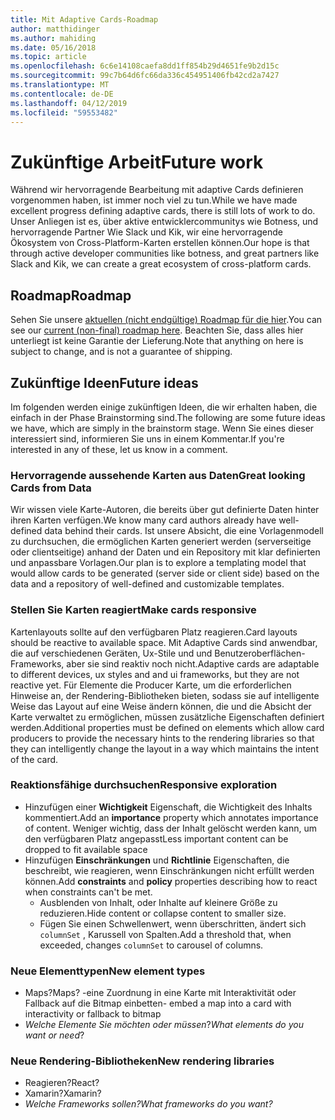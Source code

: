 ```yaml
---
title: Mit Adaptive Cards-Roadmap
author: matthidinger
ms.author: mahiding
ms.date: 05/16/2018
ms.topic: article
ms.openlocfilehash: 6c6e14108caefa8dd1ff854b29d4651fe9b2d15c
ms.sourcegitcommit: 99c7b64d6fc66da336c454951406fb42cd2a7427
ms.translationtype: MT
ms.contentlocale: de-DE
ms.lasthandoff: 04/12/2019
ms.locfileid: "59553482"
---
```

# <a name="future-work"></a><span data-ttu-id="5b6df-102">Zukünftige Arbeit</span><span class="sxs-lookup"><span data-stu-id="5b6df-102">Future work</span></span>

<span data-ttu-id="5b6df-103">Während wir hervorragende Bearbeitung mit adaptive Cards definieren vorgenommen haben, ist immer noch viel zu tun.</span><span class="sxs-lookup"><span data-stu-id="5b6df-103">While we have made excellent progress defining adaptive cards, there is still lots of work to do.</span></span> <span data-ttu-id="5b6df-104">Unser Anliegen ist es, über aktive entwicklercommunitys wie Botness, und hervorragende Partner Wie Slack und Kik, wir eine hervorragende Ökosystem von Cross-Platform-Karten erstellen können.</span><span class="sxs-lookup"><span data-stu-id="5b6df-104">Our hope is that through active developer communities like botness, and great partners like Slack and Kik, we can create a great ecosystem of cross-platform cards.</span></span>

## <a name="roadmap"></a><span data-ttu-id="5b6df-105">Roadmap</span><span class="sxs-lookup"><span data-stu-id="5b6df-105">Roadmap</span></span>

<span data-ttu-id="5b6df-106">Sehen Sie unsere [aktuellen (nicht endgültige) Roadmap für die hier](https://github.com/Microsoft/AdaptiveCards/projects/8).</span><span class="sxs-lookup"><span data-stu-id="5b6df-106">You can see our [current (non-final) roadmap here](https://github.com/Microsoft/AdaptiveCards/projects/8).</span></span> <span data-ttu-id="5b6df-107">Beachten Sie, dass alles hier unterliegt ist keine Garantie der Lieferung.</span><span class="sxs-lookup"><span data-stu-id="5b6df-107">Note that anything on here is subject to change, and is not a guarantee of shipping.</span></span>

## <a name="future-ideas"></a><span data-ttu-id="5b6df-108">Zukünftige Ideen</span><span class="sxs-lookup"><span data-stu-id="5b6df-108">Future ideas</span></span>

<span data-ttu-id="5b6df-109">Im folgenden werden einige zukünftigen Ideen, die wir erhalten haben, die einfach in der Phase Brainstorming sind.</span><span class="sxs-lookup"><span data-stu-id="5b6df-109">The following are some future ideas we have, which are simply in the brainstorm stage.</span></span> <span data-ttu-id="5b6df-110">Wenn Sie eines dieser interessiert sind, informieren Sie uns in einem Kommentar.</span><span class="sxs-lookup"><span data-stu-id="5b6df-110">If you're interested in any of these, let us know in a comment.</span></span>

### <a name="great-looking-cards-from-data"></a><span data-ttu-id="5b6df-111">Hervorragende aussehende Karten aus Daten</span><span class="sxs-lookup"><span data-stu-id="5b6df-111">Great looking Cards from Data</span></span>

<span data-ttu-id="5b6df-112">Wir wissen viele Karte-Autoren, die bereits über gut definierte Daten hinter ihren Karten verfügen.</span><span class="sxs-lookup"><span data-stu-id="5b6df-112">We know many card authors already have well-defined data behind their cards.</span></span> <span data-ttu-id="5b6df-113">Ist unsere Absicht, die eine Vorlagenmodell zu durchsuchen, die ermöglichen Karten generiert werden (serverseitige oder clientseitige) anhand der Daten und ein Repository mit klar definierten und anpassbare Vorlagen.</span><span class="sxs-lookup"><span data-stu-id="5b6df-113">Our plan is to explore a templating model that would allow cards to be generated (server side or client side) based on the data and a repository of well-defined and customizable templates.</span></span>

### <a name="make-cards-responsive"></a><span data-ttu-id="5b6df-114">Stellen Sie Karten reagiert</span><span class="sxs-lookup"><span data-stu-id="5b6df-114">Make cards responsive</span></span>

<span data-ttu-id="5b6df-115">Kartenlayouts sollte auf den verfügbaren Platz reagieren.</span><span class="sxs-lookup"><span data-stu-id="5b6df-115">Card layouts should be reactive to available space.</span></span> <span data-ttu-id="5b6df-116">Mit Adaptive Cards sind anwendbar, die auf verschiedenen Geräten, Ux-Stile und und Benutzeroberflächen-Frameworks, aber sie sind reaktiv noch nicht.</span><span class="sxs-lookup"><span data-stu-id="5b6df-116">Adaptive cards are adaptable to different devices, ux styles and and ui frameworks, but they are not reactive yet.</span></span> <span data-ttu-id="5b6df-117">Für Elemente die Producer Karte, um die erforderlichen Hinweise an, der Rendering-Bibliotheken bieten, sodass sie auf intelligente Weise das Layout auf eine Weise ändern können, die und die Absicht der Karte verwaltet zu ermöglichen, müssen zusätzliche Eigenschaften definiert werden.</span><span class="sxs-lookup"><span data-stu-id="5b6df-117">Additional properties must be defined on elements which allow card producers to provide the necessary hints to the rendering libraries so that they can intelligently change the layout in a way which maintains the intent of the card.</span></span>

### <a name="responsive-exploration"></a><span data-ttu-id="5b6df-118">Reaktionsfähige durchsuchen</span><span class="sxs-lookup"><span data-stu-id="5b6df-118">Responsive exploration</span></span>

* <span data-ttu-id="5b6df-119">Hinzufügen einer **Wichtigkeit** Eigenschaft, die Wichtigkeit des Inhalts kommentiert.</span><span class="sxs-lookup"><span data-stu-id="5b6df-119">Add an **importance** property which annotates importance of content.</span></span> <span data-ttu-id="5b6df-120">Weniger wichtig, dass der Inhalt gelöscht werden kann, um den verfügbaren Platz angepasst</span><span class="sxs-lookup"><span data-stu-id="5b6df-120">Less important content can be dropped to fit available space</span></span>
* <span data-ttu-id="5b6df-121">Hinzufügen **Einschränkungen** und **Richtlinie** Eigenschaften, die beschreibt, wie reagieren, wenn Einschränkungen nicht erfüllt werden können.</span><span class="sxs-lookup"><span data-stu-id="5b6df-121">Add **constraints** and **policy** properties describing how to react when constraints can't be met.</span></span> 
  * <span data-ttu-id="5b6df-122">Ausblenden von Inhalt, oder Inhalte auf kleinere Größe zu reduzieren.</span><span class="sxs-lookup"><span data-stu-id="5b6df-122">Hide content or collapse content to smaller size.</span></span>
  * <span data-ttu-id="5b6df-123">Fügen Sie einen Schwellenwert, wenn überschritten, ändert sich `columnSet` , Karussell von Spalten.</span><span class="sxs-lookup"><span data-stu-id="5b6df-123">Add a threshold that, when exceeded, changes `columnSet` to carousel of columns.</span></span>

### <a name="new-element-types"></a><span data-ttu-id="5b6df-124">Neue Elementtypen</span><span class="sxs-lookup"><span data-stu-id="5b6df-124">New element types</span></span>

* <span data-ttu-id="5b6df-125">Maps?</span><span class="sxs-lookup"><span data-stu-id="5b6df-125">Maps?</span></span> <span data-ttu-id="5b6df-126">-eine Zuordnung in eine Karte mit Interaktivität oder Fallback auf die Bitmap einbetten</span><span class="sxs-lookup"><span data-stu-id="5b6df-126">- embed a map into a card with interactivity or fallback to bitmap</span></span>
* <span data-ttu-id="5b6df-127">*Welche Elemente Sie möchten oder müssen*?</span><span class="sxs-lookup"><span data-stu-id="5b6df-127">*What elements do you want or need*?</span></span>

### <a name="new-rendering-libraries"></a><span data-ttu-id="5b6df-128">Neue Rendering-Bibliotheken</span><span class="sxs-lookup"><span data-stu-id="5b6df-128">New rendering libraries</span></span>

* <span data-ttu-id="5b6df-129">Reagieren?</span><span class="sxs-lookup"><span data-stu-id="5b6df-129">React?</span></span>
* <span data-ttu-id="5b6df-130">Xamarin?</span><span class="sxs-lookup"><span data-stu-id="5b6df-130">Xamarin?</span></span>
* <span data-ttu-id="5b6df-131">*Welche Frameworks sollen?*</span><span class="sxs-lookup"><span data-stu-id="5b6df-131">*What frameworks do you want?*</span></span>
